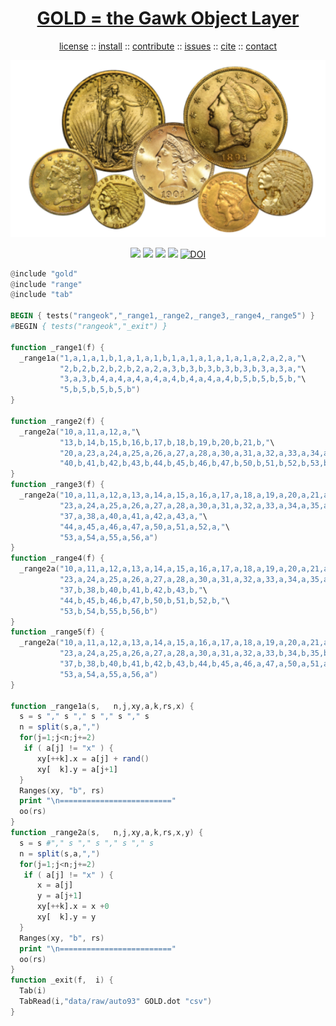 <a name=top>
<h1 align=center>
   <a href="https://github.com/golden/dev/blob/master/README.md#top">
     GOLD = the Gawk Object Layer
   </a>
</h1>
<p align=center>
   <a    href="https://github.com/golden/dev/blob/master/LICENSE.md#top">license</a>
   :: <a href="https://github.com/golden/dev/blob/master/INSTALL.md#top">install</a>
   :: <a href="https://github.com/golden/dev/blob/master/CONTRIBUTE.md#top">contribute</a>
   :: <a href="https://github.com/golden/dev/issues">issues</a>
   :: <a href="https://github.com/golden/dev/blob/master/CITATION.md#top">cite</a>
   :: <a href="https://github.com/golden/dev/blob/master/CONTACT.md#top">contact</a>
</p>
<p align=center>
   <img width=600 src="https://github.com/golden/dev/raw/master/etc/img/coins.png">
</p>
<p align=center>
   <img src="https://img.shields.io/badge/language-gawk-orange">
   <img src="https://img.shields.io/badge/purpose-ai,se-blueviolet">
   <img src="https://img.shields.io/badge/platform-mac,*nux-informational">
   <a href="https://travis-ci.org/github/golden/dev"> <img src="https://travis-ci.org/golden/dev.svg?branch=master"></a>
   <a href="https://doi.org/10.5281/zenodo.3887420"><img src="https://zenodo.org/badge/DOI/10.5281/zenodo.3887420.svg" alt="DOI"></a>
</p>

```awk
@include "gold"
@include "range"
@include "tab"

BEGIN { tests("rangeok","_range1,_range2,_range3,_range4,_range5") }
#BEGIN { tests("rangeok","_exit") }

function _range1(f) {
  _range1a("1,a,1,a,1,b,1,a,1,a,1,b,1,a,1,a,1,a,1,a,1,a,2,a,2,a,"\
           "2,b,2,b,2,b,2,b,2,a,2,a,3,b,3,b,3,b,3,b,3,b,3,a,3,a,"\
           "3,a,3,b,4,a,4,a,4,a,4,a,4,b,4,a,4,a,4,b,5,b,5,b,5,b,"\
           "5,b,5,b,5,b,5,b")
}

function _range2(f) {
  _range2a("10,a,11,a,12,a,"\
           "13,b,14,b,15,b,16,b,17,b,18,b,19,b,20,b,21,b,"\
           "20,a,23,a,24,a,25,a,26,a,27,a,28,a,30,a,31,a,32,a,33,a,34,a,35,a,36,a,37,a,38,a,"\
           "40,b,41,b,42,b,43,b,44,b,45,b,46,b,47,b,50,b,51,b,52,b,53,b,54,b,55,b,56,b")
}
function _range3(f) {
  _range2a("10,a,11,a,12,a,13,a,14,a,15,a,16,a,17,a,18,a,19,a,20,a,21,a,20,a,"\
           "23,a,24,a,25,a,26,a,27,a,28,a,30,a,31,a,32,a,33,a,34,a,35,a,36,a,"\
           "37,a,38,a,40,a,41,a,42,a,43,a,"\
           "44,a,45,a,46,a,47,a,50,a,51,a,52,a,"\
           "53,a,54,a,55,a,56,a")
}
function _range4(f) {
  _range2a("10,a,11,a,12,a,13,a,14,a,15,a,16,a,17,a,18,a,19,a,20,a,21,a,20,a,"\
           "23,a,24,a,25,a,26,a,27,a,28,a,30,a,31,a,32,a,33,a,34,a,35,a,36,a,"\
           "37,b,38,b,40,b,41,b,42,b,43,b,"\
           "44,b,45,b,46,b,47,b,50,b,51,b,52,b,"\
           "53,b,54,b,55,b,56,b")
}
function _range5(f) {
  _range2a("10,a,11,a,12,a,13,a,14,a,15,a,16,a,17,a,18,a,19,a,20,a,21,a,20,a,"\
           "23,a,24,a,25,a,26,a,27,a,28,a,30,a,31,a,32,a,33,b,34,b,35,b,36,b,"\
           "37,b,38,b,40,b,41,b,42,b,43,b,44,b,45,a,46,a,47,a,50,a,51,a,52,a,"\
           "53,a,54,a,55,a,56,a")
}

function _range1a(s,   n,j,xy,a,k,rs,x) {
  s = s "," s "," s "," s "," s
  n = split(s,a,",")
  for(j=1;j<n;j+=2) 
   if ( a[j] != "x" ) {
      xy[++k].x = a[j] + rand()
      xy[  k].y = a[j+1]
  }
  Ranges(xy, "b", rs)
  print "\n========================="
  oo(rs)
}
function _range2a(s,   n,j,xy,a,k,rs,x,y) {
  s = s #"," s "," s "," s "," s
  n = split(s,a,",")
  for(j=1;j<n;j+=2) 
   if ( a[j] != "x" ) {
      x = a[j]
      y = a[j+1]
      xy[++k].x = x +0
      xy[  k].y = y
  }
  Ranges(xy, "b", rs)
  print "\n========================="
  oo(rs)
}
function _exit(f,  i) {
  Tab(i)
  TabRead(i,"data/raw/auto93" GOLD.dot "csv") 
}
